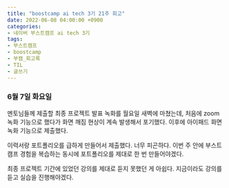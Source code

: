 ```yaml
---
title: "boostcamp ai tech 3기 21주 회고"
date: 2022-06-08 04:00:00 +0900
categories:
- 네이버 부스트캠프 ai tech 3기
tags:
- 부스트캠프
- boostcamp
- 부캠_회고록
- TIL
- 글쓰기
---
```

### 6월 7일 화요일

멘토님들께 제출할 최종 프로젝트 발표 녹화를 월요일 새벽에 마쳤는데, 처음에 zoom 녹화 기능으로 했다가 화면 깨짐 현상이 계속 발생해서 포기했다. 이후에 아이패드 화면 녹화 기능으로 제출했다.

이력서랑 포트폴리오를 급하게 만들어서 제출했다. 너무 피곤하다. 이번 주 안에 부스트캠프 경험을 복습하는 동시에 포트폴리오를 제대로 한 번 만들어야겠다.

최종 프로젝트 기간에 있었던 강의를 제대로 듣지 못했던 게 아쉽다. 지금이라도 강의를 듣고 실습을 진행해야겠다.
